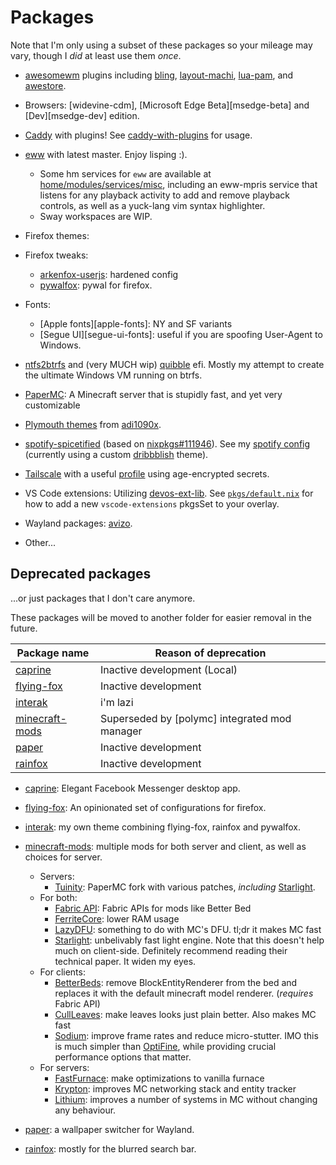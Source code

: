 # Packages

Note that I'm only using a subset of these packages so your mileage may vary, though I _did_ at least use them _once_.

- [awesomewm] plugins including [bling], [layout-machi], [lua-pam], and [awestore].

- Browsers: [widevine-cdm], [Microsoft Edge Beta][msedge-beta] and [Dev][msedge-dev] edition.

- [Caddy][caddy] with plugins! See [caddy-with-plugins] for usage.

- [eww] with latest master. Enjoy lisping :).

  - Some hm services for `eww` are available at [home/modules/services/misc](../home/modules/services/misc), including an eww-mpris service that listens for any playback activity to add and remove playback controls, as well as a yuck-lang vim syntax highlighter.
  - Sway workspaces are WIP.

- Firefox themes:

- Firefox tweaks:

  - [arkenfox-userjs]: hardened config
  - [pywalfox]: pywal for firefox.

- Fonts:

  - [Apple fonts][apple-fonts]: NY and SF variants
  - [Segue UI][segue-ui-fonts]: useful if you are spoofing User-Agent to Windows.

- [ntfs2btrfs] and (very MUCH wip) [quibble][quibble] efi. Mostly my attempt to create the ultimate Windows VM running on btrfs.

- [PaperMC][papermc]: A Minecraft server that is stupidly fast, and yet very customizable

- [Plymouth themes][plymouth-themes] from [adi1090x].

- [spotify-spicetified][flk-spotify-spicetified] (based on [nixpkgs#111946][nixpkgs-spotify-spicetified]).
  See my [spotify config][flk-spotify-config] (currently using a custom [dribbblish][ddt] theme).

- [Tailscale][tailscale] with a useful [profile][tailscale-profile] using age-encrypted secrets.

- VS Code extensions: Utilizing [devos-ext-lib]. See [`pkgs/default.nix`][vs-ext-example] for how to add a new `vscode-extensions` pkgsSet to your overlay.

- Wayland packages: [avizo].

- Other...

[adi1090x]: https://github.com/adi1090x
[arkenfox-userjs]: https://github.com/arkenfox/user.js
[avizo]: https://github.com/misterdanb/avizo
[awesomewm]: https://awesomewm.org
[awestore]: https://github.com/K4rakara/awestore
[bling]: https://github.com/Nooo37/bling
[caddy]: https://caddyserver.com
[caddy-with-plugins]: ../overlays/caddy.nix
[ddt]: https://github.com/JulienMaille/dribbblish-dynamic-theme
[devos-ext-lib]: https://github.com/divnix/devos-ext-lib
[eww]: https://github.com/elkowar/eww
[flk-spotify-spicetified]: ../pkgs/applications/audio/spotify-spicetified/default.nix
[flk-spotify-config]: ../nixos/profiles/apps/chill/spotify/default.nix
[layout-machi]: https://github.com/xinhaoyuan/layout-machi
[lua-pam]: https://github.com/RMTT/lua-pam
[nixpkgs-spotify-spicetified]: https://github.com/NixOS/nixpkgs/pull/111946
[ntfs2btrfs]: https://github.com/maharmstone/ntfs2btrfs
[papermc]: https://papermc.io/
[plymouth-themes]: https://github.com/adi1090x/plymouth-themes
[pywalfox]: https://github.com/Frewacom/pywalfox-native
[quibble]: https://github.com/maharmstone/quibble
[tailscale]: https://tailscale.net
[tailscale-profile]: ../nixos/profiles/network/vpn/tailscale/default.nix
[vs-ext-example]: ../pkgs/default.nix#L212-L215

## Deprecated packages

...or just packages that I don't care anymore.

These packages will be moved to another folder for easier removal in the future.

| Package name     | Reason of deprecation                         |
| ---------------- | --------------------------------------------- |
| [caprine]        | Inactive development (Local)                  |
| [flying-fox]     | Inactive development                          |
| [interak]        | i'm lazi                                      |
| [minecraft-mods] | Superseded by [polymc] integrated mod manager |
| [paper]          | Inactive development                          |
| [rainfox]        | Inactive development                          |

- [caprine]: Elegant Facebook Messenger desktop app.

- [flying-fox]: An opinionated set of configurations for firefox.

- [interak]: my own theme combining flying-fox, rainfox and pywalfox.

- [minecraft-mods]: multiple mods for both server and client, as well as choices for server.

  - Servers:
    - [Tuinity][tuinity]: PaperMC fork with various patches, _including_ [Starlight][starlight].
  - For both:
    - [Fabric API][fabric-api]: Fabric APIs for mods like Better Bed
    - [FerriteCore][ferrite-core]: lower RAM usage
    - [LazyDFU][lazydfu]: something to do with MC's DFU. tl;dr it makes MC fast
    - [Starlight][starlight]: unbelivably fast light engine. Note that this doesn't help much on client-side. Definitely recommend reading their technical paper. It widen my eyes.
  - For clients:
    - [BetterBeds][better-beds]: remove BlockEntityRenderer from the bed and replaces it with the default minecraft model renderer. (_requires_ Fabric API)
    - [CullLeaves][cull-leaves]: make leaves looks just plain better. Also makes MC fast
    - [Sodium][sodium]: improve frame rates and reduce micro-stutter. IMO this is much simpler than [OptiFine][optifine], while providing crucial performance options that matter.
  - For servers:
    - [FastFurnace][fast-furnace]: make optimizations to vanilla furnace
    - [Krypton][krypton]: improves MC networking stack and entity tracker
    - [Lithium][lithium]: improves a number of systems in MC without changing any behaviour.

- [paper]: a wallpaper switcher for Wayland.

- [rainfox]: mostly for the blurred search bar.

[better-beds]: https://github.com/TeamMidnightDust/BetterBeds
[caprine]: https://github.com/sindresorhus/caprine
[cull-leaves]: https://github.com/TeamMidnightDust/CullLeaves
[fabric-api]: https://github.com/FabricMC/fabric
[fast-furnace]: https://github.com/Tfarcenim/FabricFastFurnace
[ferrite-core]: https://github.com/malte0811/FerriteCore
[flying-fox]: https://github.com/akshat46/FlyingFox
[interak]: ../pkgs/data/misc/interak/default.nix
[krypton]: https://github.com/astei/krypton
[lazydfu]: https://github.com/astei/lazydfu
[lithium]: https://github.com/CaffeineMC/lithium-fabric
[minecraft-mods]: ../pkgs/default.nix#L103
[optifine]: https://www.optifine.net/
[paper]: https://gitlab.com/snakedye/paper
[rainfox]: https://github.com/1280px/rainfox
[sodium]: https://github.com/CaffeineMC/sodium-fabric
[tuinity]: https://github.com/Tuinity/Tuinity
[starlight]: https://github.com/PaperMC/Starlight

